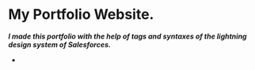 # My Portfolio Website.



_**I made this portfolio with the help of tags and syntaxes of the lightning design system of Salesforces.**_

*
